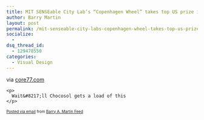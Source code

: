 ```yaml
---
title: MIT SENSEable City Lab’s “Copenhagen Wheel” takes top US prize in Dyson Awards — Core77
author: Barry Martin
layout: post
permalink: /mit-senseable-city-labs-copenhagen-wheel-takes-top-us-prize-in-dyson-awards-core77/
socialize:
  - 
dsq_thread_id:
  - 129478550
categories:
  - Visual Design
---
```

<div class="posterous_autopost">
  <div class="posterous_bookmarklet_entry">
    </p> <div class="posterous_quote_citation">
      via <a href="http://www.core77.com/blog/competition/mit_senseable_city_labs_copenhagen_wheel_takes_top_us_prize_in_dyson_awards_17151.asp">core77.com</a>
    </div>
    
    <p>
      Wait&#8217;ll Chocosol gets a load of this
    </p>
  </div>
  
  <p style="font-size: 10px;">
    <a href="http://posterous.com">Posted via email</a> from <a href="http://hypenoticbam.posterous.com/mit-senseable-city-labs-copenhagen-wheel-take">Barry A. Martin Feed</a>
  </p>
</div>